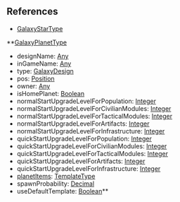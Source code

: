 ## References
  * [GalaxyStarType](EntrenchmentGalaxyStarType.md)

**[GalaxyPlanetType](EntrenchmentGalaxyPlanetType.md)
  * designName: [Any](Any.md)
  * inGameName: [Any](Any.md)
  * type: [GalaxyDesign](GalaxyDesign.md)
  * pos: [Position](Position.md)
  * owner: [Any](Any.md)
  * isHomePlanet: [Boolean](Boolean.md)
  * normalStartUpgradeLevelForPopulation: [Integer](Integer.md)
  * normalStartUpgradeLevelForCivilianModules: [Integer](Integer.md)
  * normalStartUpgradeLevelForTacticalModules: [Integer](Integer.md)
  * normalStartUpgradeLevelForArtifacts: [Integer](Integer.md)
  * normalStartUpgradeLevelForInfrastructure: [Integer](Integer.md)
  * quickStartUpgradeLevelForPopulation: [Integer](Integer.md)
  * quickStartUpgradeLevelForCivilianModules: [Integer](Integer.md)
  * quickStartUpgradeLevelForTacticalModules: [Integer](Integer.md)
  * quickStartUpgradeLevelForArtifacts: [Integer](Integer.md)
  * quickStartUpgradeLevelForInfrastructure: [Integer](Integer.md)
  * [planetItems](EntrenchmentTemplateType.md): [TemplateType](TemplateType.md)
  * spawnProbability: [Decimal](Decimal.md)
  * useDefaultTemplate: [Boolean](Boolean.md)**
